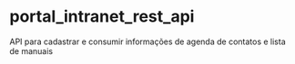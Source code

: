 # portal_intranet_rest_api
API para cadastrar e consumir informações de agenda de contatos e lista de manuais
